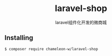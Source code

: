 <h1 align="center"> laravel-shop </h1>

<p align="center">laravel组件化开发的微商城</p>


## Installing

```shell
$ composer require chameleon-w/laravel-shop 
```
